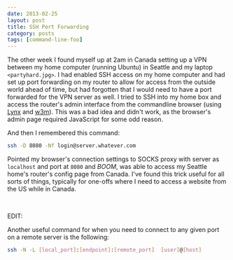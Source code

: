 ```yaml
---
date: 2013-02-25
layout: post
title: SSH Port Forwarding
category: posts
tags: [command-line-foo]
---
```


The other week I found myself up at 2am in Canada setting up a VPN between my home computer (running Ubuntu) in Seattle and my laptop `<partyhard.jpg>`.  I had enabled SSH access on my home computer and had set up port forwarding on my router to allow for access from the outside world ahead of time, but had forgotten that I would need to have a port forwarded for the VPN server as well.  I tried to SSH into my home box and access the router's admin interface from the commandline browser (using [Lynx](http://packages.ubuntu.com/search?keywords=lynx) and [w3m](http://packages.ubuntu.com/search?keywords=w3m)).  This was a bad idea and didn't work, as the browser's admin page required JavaScript for some odd reason.

And then I remembered this command:

```bash
ssh -D 8080 -Nf login@server.whatever.com
```

Pointed my browser's connection settings to SOCKS proxy with server as `localhost` and port at `8080` and _BOOM_, was able to access my Seattle home's router's config page from Canada.  I've found this trick useful for all sorts of things, typically for one-offs where I need to access a website from the US while in Canada.

<br />

EDIT:

Another useful command for when you need to connect to any given port on a remote server is the following:

``` bash
ssh -N -L [local_port]:[endpoint]:[remote_port]  [user]@[host]
```
